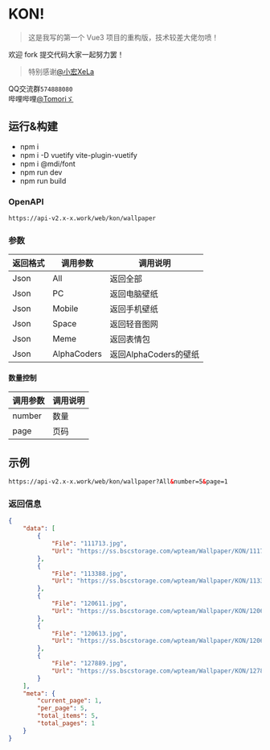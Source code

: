 # KON!

> 这是我写的第一个 Vue3 项目的重构版，技术较差大佬勿喷！

欢迎 fork 提交代码大家一起努力罢！
> 特别感谢[@小宏XeLa](https://github.com/xiaohong2022)

QQ交流群`574888080`  
哔哩哔哩[@Tomoriゞ](https://space.bilibili.com/435502585)

## 运行&构建

- npm i
- npm i -D vuetify vite-plugin-vuetify
- npm i @mdi/font
- npm run dev
- npm run build

### OpenAPI

```html
https://api-v2.x-x.work/web/kon/wallpaper
```
### 参数
| 返回格式 | 调用参数  |  调用说明 |
| ------------ | ------------ | ------------ |
|  Json |  All | 返回全部  |
| Json  | PC  |  返回电脑壁纸 |
|  Json | Mobile  | 返回手机壁纸  |
|  Json |  Space |  返回轻音图网 |
|  Json |  Meme | 返回表情包  |
| Json | AlphaCoders | 返回AlphaCoders的壁纸 |

#### 数量控制

| 调用参数  | 调用说明  |
| ------------ | ------------ |
|  number |  数量 |
|  page |  页码 |

## 示例
```html
https://api-v2.x-x.work/web/kon/wallpaper?All&number=5&page=1
```
### 返回信息
```json
{
    "data": [
        {
            "File": "111713.jpg",
            "Url": "https://ss.bscstorage.com/wpteam/Wallpaper/KON/111713.jpg"
        },
        {
            "File": "113388.jpg",
            "Url": "https://ss.bscstorage.com/wpteam/Wallpaper/KON/113388.jpg"
        },
        {
            "File": "120611.jpg",
            "Url": "https://ss.bscstorage.com/wpteam/Wallpaper/KON/120611.jpg"
        },
        {
            "File": "120613.jpg",
            "Url": "https://ss.bscstorage.com/wpteam/Wallpaper/KON/120613.jpg"
        },
        {
            "File": "127889.jpg",
            "Url": "https://ss.bscstorage.com/wpteam/Wallpaper/KON/127889.jpg"
        }
    ],
    "meta": {
        "current_page": 1,
        "per_page": 5,
        "total_items": 5,
        "total_pages": 1
    }
}
```